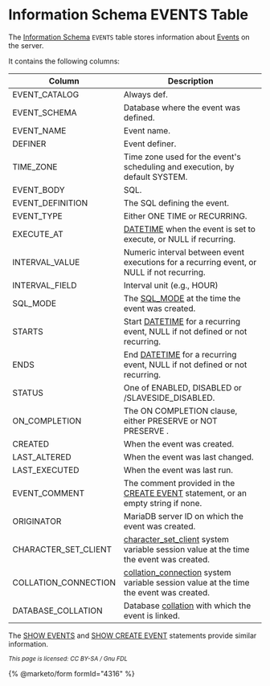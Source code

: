 # Information Schema EVENTS Table

The [Information Schema](../) `EVENTS` table stores information about [Events](../../../../../../server-usage/triggers-events/event-scheduler/) on the server.

It contains the following columns:

| Column                 | Description                                                                                                                                                                                                              |
| ---------------------- | ------------------------------------------------------------------------------------------------------------------------------------------------------------------------------------------------------------------------ |
| EVENT\_CATALOG         | Always def.                                                                                                                                                                                                              |
| EVENT\_SCHEMA          | Database where the event was defined.                                                                                                                                                                                    |
| EVENT\_NAME            | Event name.                                                                                                                                                                                                              |
| DEFINER                | Event definer.                                                                                                                                                                                                           |
| TIME\_ZONE             | Time zone used for the event's scheduling and execution, by default SYSTEM.                                                                                                                                              |
| EVENT\_BODY            | SQL.                                                                                                                                                                                                                     |
| EVENT\_DEFINITION      | The SQL defining the event.                                                                                                                                                                                              |
| EVENT\_TYPE            | Either ONE TIME or RECURRING.                                                                                                                                                                                            |
| EXECUTE\_AT            | [DATETIME](../../../../../data-types/date-and-time-data-types/datetime.md) when the event is set to execute, or NULL if recurring.                                                                                       |
| INTERVAL\_VALUE        | Numeric interval between event executions for a recurring event, or NULL if not recurring.                                                                                                                               |
| INTERVAL\_FIELD        | Interval unit (e.g., HOUR)                                                                                                                                                                                               |
| SQL\_MODE              | The [SQL\_MODE](../../../../../../server-management/variables-and-modes/sql-mode.md) at the time the event was created.                                                                                                  |
| STARTS                 | Start [DATETIME](../../../../../data-types/date-and-time-data-types/datetime.md) for a recurring event, NULL if not defined or not recurring.                                                                            |
| ENDS                   | End [DATETIME](../../../../../data-types/date-and-time-data-types/datetime.md) for a recurring event, NULL if not defined or not recurring.                                                                              |
| STATUS                 | One of ENABLED, DISABLED or /SLAVESIDE\_DISABLED.                                                                                                                                                                        |
| ON\_COMPLETION         | The ON COMPLETION clause, either PRESERVE or NOT PRESERVE .                                                                                                                                                              |
| CREATED                | When the event was created.                                                                                                                                                                                              |
| LAST\_ALTERED          | When the event was last changed.                                                                                                                                                                                         |
| LAST\_EXECUTED         | When the event was last run.                                                                                                                                                                                             |
| EVENT\_COMMENT         | The comment provided in the [CREATE EVENT](../../../../data-definition/create/create-event.md) statement, or an empty string if none.                                                                                    |
| ORIGINATOR             | MariaDB server ID on which the event was created.                                                                                                                                                                        |
| CHARACTER\_SET\_CLIENT | [character\_set\_client](../../../../../../ha-and-performance/optimization-and-tuning/system-variables/server-system-variables.md#character_set_client) system variable session value at the time the event was created. |
| COLLATION\_CONNECTION  | [collation\_connection](../../../../../../ha-and-performance/optimization-and-tuning/system-variables/server-system-variables.md#collation_connection) system variable session value at the time the event was created.  |
| DATABASE\_COLLATION    | Database [collation](../../../../../data-types/string-data-types/character-sets/) with which the event is linked.                                                                                                        |

The [SHOW EVENTS](../../../show/show-events.md) and [SHOW CREATE EVENT](../../../show/show-create-event.md) statements provide similar information.

<sub>_This page is licensed: CC BY-SA / Gnu FDL_</sub>

{% @marketo/form formId="4316" %}
